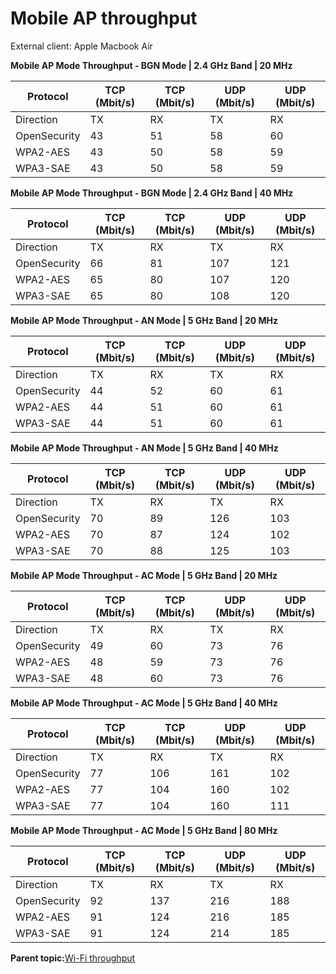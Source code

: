 # Mobile AP throughput

External client: Apple Macbook Air

**Mobile AP Mode Throughput - BGN Mode | 2.4 GHz Band | 20 MHz**

|Protocol|TCP \(Mbit/s\)|TCP \(Mbit/s\) |UDP \(Mbit/s\)|UDP \(Mbit/s\)|
|--------|--------------|---------------|--------------|--------------|
|Direction|TX|RX|TX|RX|
|OpenSecurity|43|51|58|60|
|WPA2-AES|43|50|58|59|
|WPA3-SAE|43|50|58|59|

**Mobile AP Mode Throughput - BGN Mode | 2.4 GHz Band | 40 MHz**

|Protocol|TCP \(Mbit/s\)|TCP \(Mbit/s\) |UDP \(Mbit/s\)|UDP \(Mbit/s\)|
|--------|--------------|---------------|--------------|--------------|
|Direction|TX|RX|TX|RX|
|OpenSecurity|66|81|107|121|
|WPA2-AES|65|80|107|120|
|WPA3-SAE|65|80|108|120|

**Mobile AP Mode Throughput - AN Mode | 5 GHz Band | 20 MHz**

|Protocol|TCP \(Mbit/s\)|TCP \(Mbit/s\) |UDP \(Mbit/s\)|UDP \(Mbit/s\)|
|--------|--------------|---------------|--------------|--------------|
|Direction|TX|RX|TX|RX|
|OpenSecurity|44|52|60|61|
|WPA2-AES|44|51|60|61|
|WPA3-SAE|44|51|60|61|

**Mobile AP Mode Throughput - AN Mode | 5 GHz Band | 40 MHz**

|Protocol|TCP \(Mbit/s\)|TCP \(Mbit/s\) |UDP \(Mbit/s\)|UDP \(Mbit/s\)|
|--------|--------------|---------------|--------------|--------------|
|Direction|TX|RX|TX|RX|
|OpenSecurity|70|89|126|103|
|WPA2-AES|70|87|124|102|
|WPA3-SAE|70|88|125|103|

**Mobile AP Mode Throughput - AC Mode | 5 GHz Band | 20 MHz**

|Protocol|TCP \(Mbit/s\)|TCP \(Mbit/s\) |UDP \(Mbit/s\)|UDP \(Mbit/s\)|
|--------|--------------|---------------|--------------|--------------|
|Direction|TX|RX|TX|RX|
|OpenSecurity|49|60|73|76|
|WPA2-AES|48|59|73|76|
|WPA3-SAE|48|60|73|76|

**Mobile AP Mode Throughput - AC Mode | 5 GHz Band | 40 MHz**

|Protocol|TCP \(Mbit/s\)|TCP \(Mbit/s\) |UDP \(Mbit/s\)|UDP \(Mbit/s\)|
|--------|--------------|---------------|--------------|--------------|
|Direction|TX|RX|TX|RX|
|OpenSecurity|77|106|161|102|
|WPA2-AES|77|104|160|102|
|WPA3-SAE|77|104|160|111|

**Mobile AP Mode Throughput - AC Mode | 5 GHz Band | 80 MHz**

|Protocol|TCP \(Mbit/s\)|TCP \(Mbit/s\) |UDP \(Mbit/s\)|UDP \(Mbit/s\)|
|--------|--------------|---------------|--------------|--------------|
|Direction|TX|RX|TX|RX|
|OpenSecurity|92|137|216|188|
|WPA2-AES|91|124|216|185|
|WPA3-SAE|91|124|214|185|

**Parent topic:**[Wi-Fi throughput](../topics/wi-fi_throughput.md)

